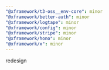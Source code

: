 ```yaml
---
"@xframework/t3-oss__env-core": minor
"@xframework/better-auth": minor
"@xframework/logtape": minor
"@xframework/config": minor
"@xframework/stripe": minor
"@xframework/hono": minor
"@xframework/x": minor
---
```


redesign
